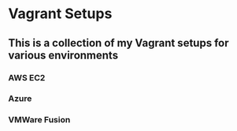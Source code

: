 # Vagrant Setups #

## This is a collection of my Vagrant setups for various environments  ##

### AWS EC2 ###

### Azure ###

### VMWare Fusion ###
